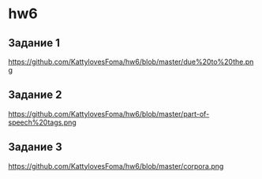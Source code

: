 # hw6
## Задание 1 
https://github.com/KattylovesFoma/hw6/blob/master/due%20to%20the.png
## Задание 2 
https://github.com/KattylovesFoma/hw6/blob/master/part-of-speech%20tags.png
## Задание 3
https://github.com/KattylovesFoma/hw6/blob/master/corpora.png
